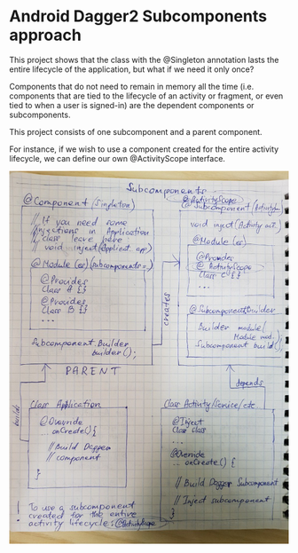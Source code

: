 # Android Dagger2 Subcomponents approach

This project shows that the class with the @Singleton annotation lasts the entire lifecycle of the application, but what if we need it only once?

Components that do not need to remain in memory all the time (i.e. components that are tied to the lifecycle of an activity or fragment, or even tied to when a user is signed-in) are the dependent components or subcomponents.

This project consists of one subcomponent and a parent component.

For instance, if we wish to use a component created for the entire activity lifecycle, we can define our own @ActivityScope interface.

![dagger2 subcomponents](https://github.com/Semeruk/Android-Dagger2-Subcomponents/blob/master/diagram_subcomponents.jpg)
